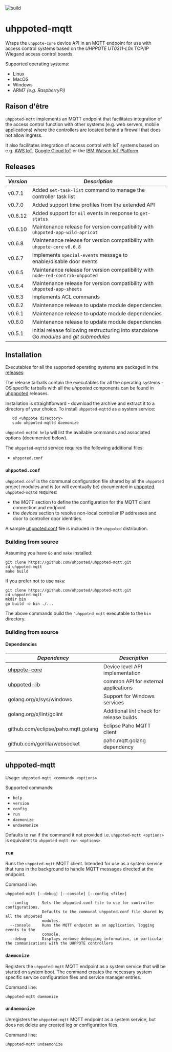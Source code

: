 ![build](https://github.com/uhppoted/uhppoted-mqtt/workflows/build/badge.svg)

# uhppoted-mqtt

Wraps the `uhppote-core` device API in an MQTT endpoint for use with access control systems based on the 
*UHPPOTE UT0311-L0x* TCP/IP Wiegand access control boards.

Supported operating systems:
- Linux
- MacOS
- Windows
- ARM7 _(e.g. RaspberryPi)_

## Raison d'être

`uhppoted-mqtt` implements an MQTT endpoint that facilitates integration of the access control function with other systems (e.g. web servers, mobile applications) where the controllers are located behind a firewall that does not allow ingress. 

It also facilitates integration of access control with IoT systems based on e.g. [AWS IoT](https://aws.amazon.com/iot),
[Google Cloud IoT](https://cloud.google.com/solutions/iot) or the [IBM Watson IoT Platform](https://internetofthings.ibmcloud.com).

## Releases

| *Version* | *Description*                                                                             |
| --------- | ----------------------------------------------------------------------------------------- |
| v0.7.1    | Added `set-task-list` command to manage the controller task list                          |
| v0.7.0    | Added support time profiles from the extended API                                         |
| v0.6.12   | Added support for `nil` events in response to `get-status`                                |
| v0.6.10   | Maintenance release for version compatibility with `uhppoted-app-wild-apricot`            |
| v0.6.8    | Maintenance release for version compatibility with `uhppote-core` `v0.6.8`                |
| v0.6.7    | Implements `special-events` message to enable/disable door events                         |
| v0.6.5    | Maintenance release for version compatibility with `node-red-contrib-uhppoted`            |
| v0.6.4    | Maintenance release for version compatibility with `uhppoted-app-sheets`                  |
| v0.6.3    | Implements ACL commands                                                                   |
| v0.6.2    | Maintenance release to update module dependencies                                         |
| v0.6.1    | Maintenance release to update module dependencies                                         |
| v0.6.0    | Maintenance release to update module dependencies                                         |
| v0.5.1    | Initial release following restructuring into standalone Go *modules* and *git submodules* |

## Installation

Executables for all the supported operating systems are packaged in the [releases](https://github.com/uhppoted/uhppoted-rest/releases):

The release tarballs contain the executables for all the operating systems - OS specific tarballs with all the _uhppoted_ components can be found in [uhpppoted](https://github.com/uhppoted/uhppoted/releases) releases.

Installation is straightforward - download the archive and extract it to a directory of your choice. To install `uhppoted-mqttd` as a system service:
```
   cd <uhppote directory>
   sudo uhppoted-mqttd daemonize
```

`uhppoted-mqttd help` will list the available commands and associated options (documented below).

The `uhppoted-mqttd` service requires the following additional files:

- `uhppoted.conf`

### `uhppoted.conf`

`uhppoted.conf` is the communal configuration file shared by all the `uhppoted` project modules and is (or will 
eventually be) documented in [uhppoted](https://github.com/uhppoted/uhppoted). `uhppoted-mqttd` requires:
- the _MQTT_ section to define the configuration for the MQTT client connection and endpoint
- the _devices_ section to resolve non-local controller IP addresses and door to controller door identities.

A sample [uhppoted.conf](https://github.com/uhppoted/uhppoted/blob/master/runtime/simulation/405419896.conf) file is included in the `uhppoted` distribution.

### Building from source

Assuming you have `Go` and `make` installed:

```
git clone https://github.com/uhppoted/uhppoted-mqtt.git
cd uhppoted-mqtt
make build
```

If you prefer not to use `make`:
```
git clone https://github.com/uhppoted/uhppoted-mqtt.git
cd uhppoted-mqtt
mkdir bin
go build -o bin ./...
```

The above commands build the `'uhppoted-mqtt` executable to the `bin` directory.


### Building from source

#### Dependencies

| *Dependency*                                             | *Description*                                          |
| -------------------------------------------------------- | ------------------------------------------------------ |
| [uhppote-core](https://github.com/uhppoted/uhppote-core) | Device level API implementation                        |
| [uhppoted-lib](https://github.com/uhppoted/uhppoted-lib) | common API for external applications                   |
| golang.org/x/sys/windows                                 | Support for Windows services                           |
| golang.org/x/lint/golint                                 | Additional *lint* check for release builds             |
| github.com/eclipse/paho.mqtt.golang                      | Eclipse Paho MQTT client                               |
| github.com/gorilla/websocket                             | paho.mqtt.golang dependency                            |

## uhppoted-mqtt

Usage: ```uhppoted-mqtt <command> <options>```

Supported commands:

- `help`
- `version`
- `config`
- `run`
- `daemonize`
- `undaemonize`

Defaults to `run` if the command it not provided i.e. ```uhppoted-mqtt <options>``` is equivalent to ```uhppoted-mqtt run <options>```.

### `run`

Runs the `uhppoted-mqtt` MQTT client. Intended for use as a system service that runs in the background to handle MQTT messages directed at the endpoint. 

Command line:

` uhppoted-mqtt [--debug] [--console] [--config <file>] `

```
  --config      Sets the uhppoted.conf file to use for controller configurations. 
                Defaults to the communal uhppoted.conf file shared by all the uhppoted 
                modules.
  --console     Runs the MQTT endpoint as an application, logging events to the
                console.
  --debug       Displays verbose debugging information, in particular the communications with the UHPPOTE controllers
```

### `daemonize`

Registers the `uhppoted-mqtt` MQTT endpoint as a system service that will be started on system boot. The command creates the necessary system specific service configuration files and service manager entries.

Command line:

`uhppoted-mqtt daemonize `

### `undaemonize`

Unregisters the `uhppoted-mqtt` MQTT endpoint as a system service, but does not delete any created log or configuration files. 

Command line:

`uhppoted-mqtt undaemonize `




